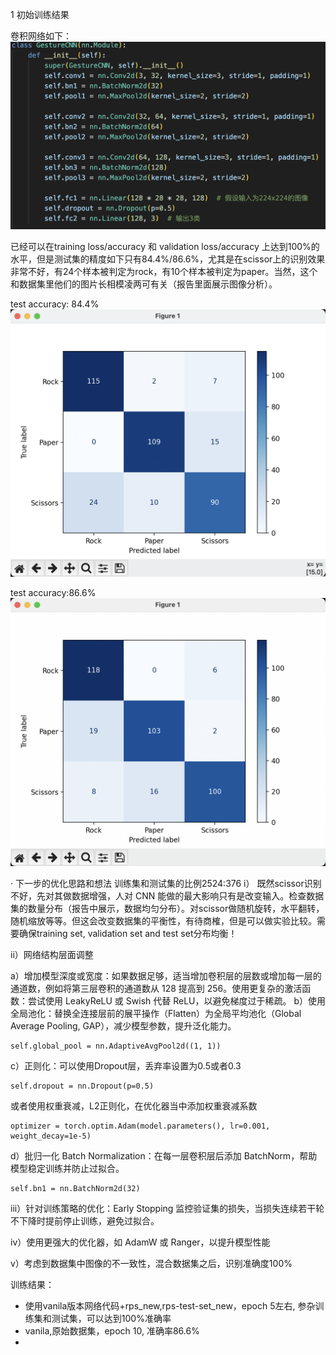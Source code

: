 1 初始训练结果

卷积网络如下：
![alt text](image-1.png)

已经可以在training loss/accuracy 和 validation loss/accuracy 上达到100%的水平，但是测试集的精度如下只有84.4%/86.6%，尤其是在scissor上的识别效果非常不好，有24个样本被判定为rock，有10个样本被判定为paper。当然，这个和数据集里他们的图片长相模凌两可有关（报告里面展示图像分析）。

test accuracy: 84.4%
![alt text](image.png)

test accuracy:86.6%
![alt text](image-2.png)

· 下一步的优化思路和想法
训练集和测试集的比例2524:376
i） 既然scissor识别不好，先对其做数据增强，人对 CNN 能做的最大影响只有是改变输入。检查数据集的数量分布（报告中展示，数据均匀分布）。对scissor做随机旋转，水平翻转，随机缩放等等。但这会改变数据集的平衡性，有待商榷，但是可以做实验比较。需要确保training set, validation set and test set分布均衡！

ii）网络结构层面调整

a）增加模型深度或宽度：如果数据足够，适当增加卷积层的层数或增加每一层的通道数，例如将第三层卷积的通道数从 128 提高到 256。使用更复杂的激活函数：尝试使用 LeakyReLU 或 Swish 代替 ReLU，以避免梯度过于稀疏。
b）使用全局池化：替换全连接层前的展平操作（Flatten）为全局平均池化（Global Average Pooling, GAP），减少模型参数，提升泛化能力。

    self.global_pool = nn.AdaptiveAvgPool2d((1, 1))

c）正则化：可以使用Dropout层，丢弃率设置为0.5或者0.3

    self.dropout = nn.Dropout(p=0.5)

或者使用权重衰减，L2正则化，在优化器当中添加权重衰减系数

    optimizer = torch.optim.Adam(model.parameters(), lr=0.001, weight_decay=1e-5)

d）批归一化 Batch Normalization：在每一层卷积层后添加 BatchNorm，帮助模型稳定训练并防止过拟合。

    self.bn1 = nn.BatchNorm2d(32)

iii）针对训练策略的优化：Early Stopping 
监控验证集的损失，当损失连续若干轮不下降时提前停止训练，避免过拟合。

iv）使用更强大的优化器，如 AdamW 或 Ranger，以提升模型性能


v）考虑到数据集中图像的不一致性，混合数据集之后，识别准确度100%



训练结果：
- 使用vanila版本网络代码+rps_new,rps-test-set_new，epoch 5左右, 参杂训练集和测试集，可以达到100%准确率
- vanila,原始数据集，epoch 10, 准确率86.6%
- 


